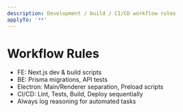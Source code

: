 ```yaml
---
description: Development / build / CI/CD workflow rules
applyTo: '**'
---
```


# Workflow Rules

- FE: Next.js dev & build scripts
- BE: Prisma migrations, API tests
- Electron: Main/Renderer separation, Preload scripts
- CI/CD: Lint, Tests, Build, Deploy sequentially
- Always log reasoning for automated tasks
